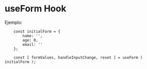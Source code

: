 # useForm Hook

Ejemplo:
```
    const initialForm = {
        name: '',
        age: 0,
        email: ''
    };

    const [ formValues, handleInputChange, reset ] = useForm ( initialForm );
```